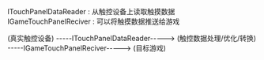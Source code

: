 ﻿ITouchPanelDataReader : 从触控设备上读取触摸数据
IGameTouchPanelReciver : 可以将触摸数据推送给游戏

(真实触控设备)  -----ITouchPanelDataReader-----> (触控数据处理/优化/转换) -----IGameTouchPanelReciver----->  (目标游戏)
